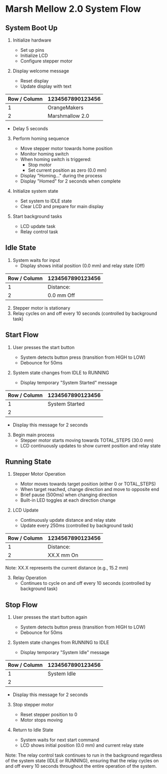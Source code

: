 # Marsh Mellow 2.0 System Flow

## System Boot Up

1. Initialize hardware
   - Set up pins
   - Initialize LCD
   - Configure stepper motor

2. Display welcome message
   - Reset display
   - Update display with text

| Row / Column | 1234567890123456 |
| ------------ | ---------------- |
| 1            | OrangeMakers     |
| 2            | Marshmallow 2.0  |

   - Delay 5 seconds

3. Perform homing sequence
   - Move stepper motor towards home position
   - Monitor homing switch
   - When homing switch is triggered:
     - Stop motor
     - Set current position as zero (0.0 mm)
   - Display "Homing..." during the process
   - Display "Homed" for 2 seconds when complete

4. Initialize system state
   - Set system to IDLE state
   - Clear LCD and prepare for main display

5. Start background tasks
   - LCD update task
   - Relay control task

## Idle State

1. System waits for input
   - Display shows initial position (0.0 mm) and relay state (Off)

| Row / Column | 1234567890123456 |
| ------------ | ---------------- |
| 1            | Distance:        |
| 2            | 0.0 mm      Off  |

2. Stepper motor is stationary
3. Relay cycles on and off every 10 seconds (controlled by background task)

## Start Flow

1. User presses the start button
   - System detects button press (transition from HIGH to LOW)
   - Debounce for 50ms

2. System state changes from IDLE to RUNNING
   - Display temporary "System Started" message

| Row / Column | 1234567890123456 |
| ------------ | ---------------- |
| 1            | System Started   |
| 2            |                  |

   - Display this message for 2 seconds

3. Begin main process
   - Stepper motor starts moving towards TOTAL_STEPS (30.0 mm)
   - LCD continuously updates to show current position and relay state

## Running State

1. Stepper Motor Operation
   - Motor moves towards target position (either 0 or TOTAL_STEPS)
   - When target reached, change direction and move to opposite end
   - Brief pause (500ms) when changing direction
   - Built-in LED toggles at each direction change

2. LCD Update
   - Continuously update distance and relay state
   - Update every 250ms (controlled by background task)

| Row / Column | 1234567890123456 |
| ------------ | ---------------- |
| 1            | Distance:        |
| 2            | XX.X mm      On  |

   Note: XX.X represents the current distance (e.g., 15.2 mm)

3. Relay Operation
   - Continues to cycle on and off every 10 seconds (controlled by background task)

## Stop Flow

1. User presses the start button again
   - System detects button press (transition from HIGH to LOW)
   - Debounce for 50ms

2. System state changes from RUNNING to IDLE
   - Display temporary "System Idle" message

| Row / Column | 1234567890123456 |
| ------------ | ---------------- |
| 1            | System Idle      |
| 2            |                  |

   - Display this message for 2 seconds

3. Stop stepper motor
   - Reset stepper position to 0
   - Motor stops moving

4. Return to Idle State
   - System waits for next start command
   - LCD shows initial position (0.0 mm) and current relay state

Note: The relay control task continues to run in the background regardless of the system state (IDLE or RUNNING), ensuring that the relay cycles on and off every 10 seconds throughout the entire operation of the system.

